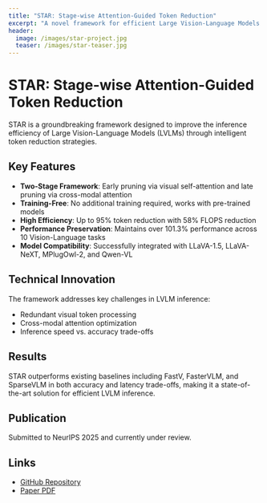 ```yaml
---
title: "STAR: Stage-wise Attention-Guided Token Reduction"
excerpt: "A novel framework for efficient Large Vision-Language Models inference"
header:
  image: /images/star-project.jpg
  teaser: /images/star-teaser.jpg
---
```


# STAR: Stage-wise Attention-Guided Token Reduction

STAR is a groundbreaking framework designed to improve the inference efficiency of Large Vision-Language Models (LVLMs) through intelligent token reduction strategies.

## Key Features

- **Two-Stage Framework**: Early pruning via visual self-attention and late pruning via cross-modal attention
- **Training-Free**: No additional training required, works with pre-trained models
- **High Efficiency**: Up to 95% token reduction with 58% FLOPS reduction
- **Performance Preservation**: Maintains over 101.3% performance across 10 Vision-Language tasks
- **Model Compatibility**: Successfully integrated with LLaVA-1.5, LLaVA-NeXT, MPlugOwl-2, and Qwen-VL

## Technical Innovation

The framework addresses key challenges in LVLM inference:
- Redundant visual token processing
- Cross-modal attention optimization
- Inference speed vs. accuracy trade-offs

## Results

STAR outperforms existing baselines including FastV, FasterVLM, and SparseVLM in both accuracy and latency trade-offs, making it a state-of-the-art solution for efficient LVLM inference.

## Publication

Submitted to NeurIPS 2025 and currently under review.

## Links

- [GitHub Repository](https://github.com/EasonAI-5589/STAR)
- [Paper PDF](/files/star-neurips2025.pdf)
